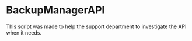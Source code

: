 # BackupManagerAPI
This script was made to help the support department to investigate the API when it needs.
